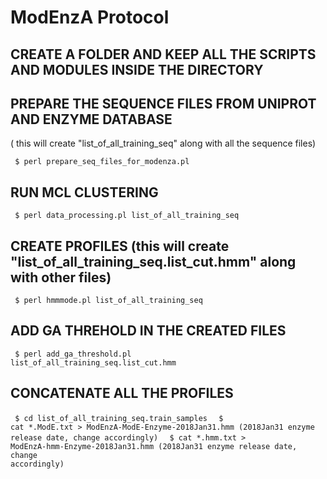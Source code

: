 # ModEnzA Protocol

## CREATE A FOLDER AND KEEP ALL THE SCRIPTS AND MODULES INSIDE THE DIRECTORY
## PREPARE THE SEQUENCE FILES FROM UNIPROT AND ENZYME DATABASE 

( this will create "list_of_all_training_seq" along with all the sequence files)

<code> $ perl prepare_seq_files_for_modenza.pl </code>

## RUN MCL CLUSTERING 
<code> $  perl data_processing.pl list_of_all_training_seq </code>

## CREATE PROFILES (this will create "list_of_all_training_seq.list_cut.hmm" along with other files) 
<code> $ perl hmmmode.pl list_of_all_training_seq </code>

## ADD GA THREHOLD IN THE CREATED FILES
<code> $ perl add_ga_threshold.pl list_of_all_training_seq.list_cut.hmm </code>

## CONCATENATE ALL THE PROFILES
<code> $ cd list_of_all_training_seq.train_samples </code>
<code> $ cat *.ModE.txt > ModEnzA-ModE-Enzyme-2018Jan31.hmm (2018Jan31 enzyme release date, change accordingly) </code>
<code> $ cat *.hmm.txt > ModEnzA-hmm-Enzyme-2018Jan31.hmm (2018Jan31 enzyme release date, change accordingly) </code>
